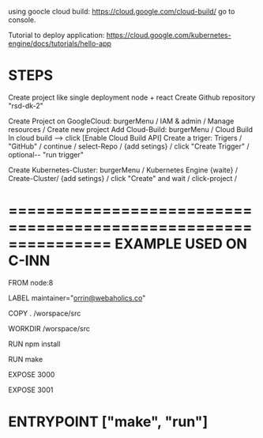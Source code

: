 


using goocle cloud build: 
https://cloud.google.com/cloud-build/
go to console.






Tutorial to deploy application:
https://cloud.google.com/kubernetes-engine/docs/tutorials/hello-app




# STEPS
Create project like single deployment node + react
Create Github repository "rsd-dk-2"

Create Project on GoogleCloud: burgerMenu / IAM & admin / Manage resources / Create new project
Add  Cloud-Build: burgerMenu / Cloud Build
In cloud build  -->  click [Enable Cloud Build API]
Create a triger: Trigers / "GitHub" / continue / select-Repo / {add setings} / click "Create Trigger" / optional-- "run trigger"

Create Kubernetes-Cluster: burgerMenu / Kubernetes Engine {waite} / Create-Cluster/ {add setings} / click "Create" and wait / click-project / 



===============================================================
    EXAMPLE USED ON C-INN 
===============================================================
FROM node:8

LABEL maintainer="orrin@webaholics.co"

COPY . /worspace/src

WORKDIR /worspace/src

RUN npm install

RUN make

EXPOSE 3000

EXPOSE 3001

ENTRYPOINT ["make", "run"]
===============================================================